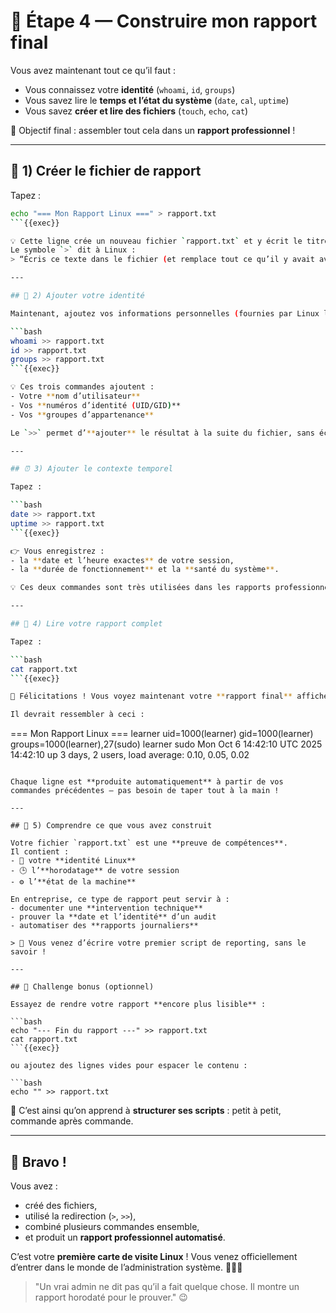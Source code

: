 # 📝 Étape 4 — Construire mon rapport final

Vous avez maintenant tout ce qu’il faut :  
- Vous connaissez votre **identité** (`whoami`, `id`, `groups`)  
- Vous savez lire le **temps et l’état du système** (`date`, `cal`, `uptime`)  
- Vous savez **créer et lire des fichiers** (`touch`, `echo`, `cat`)

🎯 Objectif final : assembler tout cela dans un **rapport professionnel** !

---

## 🧰 1) Créer le fichier de rapport

Tapez :

```bash
echo "=== Mon Rapport Linux ===" > rapport.txt
```{{exec}}

💡 Cette ligne crée un nouveau fichier `rapport.txt` et y écrit le titre du rapport.  
Le symbole `>` dit à Linux :  
> “Écris ce texte dans le fichier (et remplace tout ce qu’il y avait avant).”

---

## 👤 2) Ajouter votre identité

Maintenant, ajoutez vos informations personnelles (fournies par Linux lui-même) :

```bash
whoami >> rapport.txt
id >> rapport.txt
groups >> rapport.txt
```{{exec}}

💡 Ces trois commandes ajoutent :
- Votre **nom d’utilisateur**
- Vos **numéros d’identité (UID/GID)**
- Vos **groupes d’appartenance**

Le `>>` permet d’**ajouter** le résultat à la suite du fichier, sans écraser ce qui est déjà écrit.

---

## ⏰ 3) Ajouter le contexte temporel

Tapez :

```bash
date >> rapport.txt
uptime >> rapport.txt
```{{exec}}

👉 Vous enregistrez :
- la **date et l’heure exactes** de votre session,
- la **durée de fonctionnement** et la **santé du système**.

💡 Ces deux commandes sont très utilisées dans les rapports professionnels pour **horodater** une intervention.

---

## 📄 4) Lire votre rapport complet

Tapez :

```bash
cat rapport.txt
```{{exec}}

🎉 Félicitations ! Vous voyez maintenant votre **rapport final** affiché à l’écran.

Il devrait ressembler à ceci :

```

=== Mon Rapport Linux ===
learner
uid=1000(learner) gid=1000(learner) groups=1000(learner),27(sudo)
learner sudo
Mon Oct 6 14:42:10 UTC 2025
14:42:10 up 3 days, 2 users, load average: 0.10, 0.05, 0.02

```

Chaque ligne est **produite automatiquement** à partir de vos commandes précédentes — pas besoin de taper tout à la main !

---

## 🧠 5) Comprendre ce que vous avez construit

Votre fichier `rapport.txt` est une **preuve de compétences**.  
Il contient :
- 💾 votre **identité Linux**
- 🕒 l’**horodatage** de votre session
- ⚙️ l’**état de la machine**

En entreprise, ce type de rapport peut servir à :
- documenter une **intervention technique**
- prouver la **date et l’identité** d’un audit
- automatiser des **rapports journaliers**

> 🧩 Vous venez d’écrire votre premier script de reporting, sans le savoir !

---

## 🚀 Challenge bonus (optionnel)

Essayez de rendre votre rapport **encore plus lisible** :

```bash
echo "--- Fin du rapport ---" >> rapport.txt
cat rapport.txt
```{{exec}}

ou ajoutez des lignes vides pour espacer le contenu :

```bash
echo "" >> rapport.txt
```

🎯 C’est ainsi qu’on apprend à **structurer ses scripts** : petit à petit, commande après commande.

---

## 🥳 Bravo !

Vous avez :

* créé des fichiers,
* utilisé la redirection (`>`, `>>`),
* combiné plusieurs commandes ensemble,
* et produit un **rapport professionnel automatisé**.

C’est votre **première carte de visite Linux** !
Vous venez officiellement d’entrer dans le monde de l’administration système. 🧑‍💻🐧

> "Un vrai admin ne dit pas qu’il a fait quelque chose.
> Il montre un rapport horodaté pour le prouver." 😉
